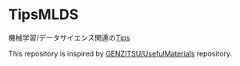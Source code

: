 # TipsMLDS
機械学習/データサイエンス関連の[Tips](https://github.com/Noguchi-Masashi/TipsMLDS/issues)

This repository is inspired by [GENZITSU/UsefulMaterials](https://github.com/GENZITSU/UsefulMaterials) repository.

